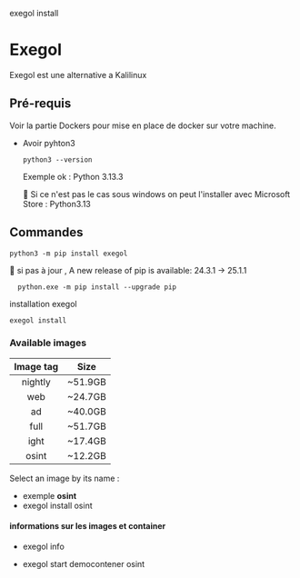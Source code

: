 exegol install
# Exegol 
Exegol est une alternative a Kalilinux

## Pré-requis
Voir la partie Dockers pour mise en place de docker sur votre machine.
- Avoir pyhton3

      python3 --version
  
  Exemple ok : Python 3.13.3

  🚩 Si ce n'est pas le cas sous windows on peut l'installer avec Microsoft Store : Python3.13


## Commandes
    python3 -m pip install exegol


🚩 si pas à jour ,  A new release of pip is available: 24.3.1 -> 25.1.1

      python.exe -m pip install --upgrade pip


installation exegol

    exegol install

### Available images

|    Image tag    |   Size |
 |:-:    |:-:    |
| nightly | ~51.9GB |
| web |  ~24.7GB |
| ad |  ~40.0GB |
|  full | ~51.7GB | 
|  ight | ~17.4GB |
|   osint | ~12.2GB |

Select an image by its name : 
- exemple **osint**
- exegol install osint

#### informations sur les images et container 
- exegol info

- exegol start democontener osint